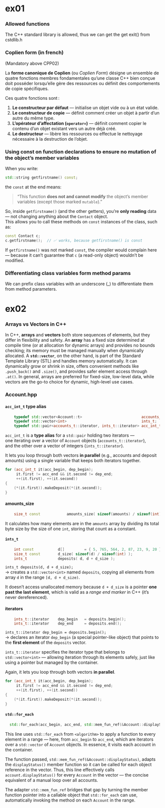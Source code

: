 # ex01

### Allowed functions

The C++ standard library is allowed, thus we can get the get exit() from cstdlib.h

### Coplien form (in french)

(Mandatory above CPP02)

La **forme canonique de Coplien** (ou _Coplien Form_) désigne un ensemble de quatre fonctions membres fondamentales qu’une classe C++ bien conçue doit posséder lorsqu’elle gère des ressources ou définit des comportements de copie spécifiques.

Ces quatre fonctions sont :

1. **Le constructeur par défaut** — initialise un objet vide ou à un état valide.
2. **Le constructeur de copie** — définit comment créer un objet à partir d’un autre du même type.
3. **L’opérateur d’affectation (`operator=`)** — définit comment copier le contenu d’un objet existant vers un autre déjà créé.
4. **Le destructeur** — libère les ressources ou effectue le nettoyage nécessaire à la destruction de l’objet.

### Using const on function declarations to ensure no mutation of the object’s member variables

When you write:

```cpp
std::string getfirstname() const;
```

the `const` at the end means:

> “This function **does not and cannot modify** the object’s member variables (except those marked `mutable`).”

So, inside `getfirstname()` (and the other getters), you’re **only reading** data — not changing anything about the `Contact` object.  
This allows you to call these methods on `const` instances of the class, such as:

```cpp
const Contact c;
c.getfirstname();  // ✅ works, because getfirstname() is const
```

If `getfirstname()` was not marked `const`, the compiler would complain here — because it can’t guarantee that `c` (a read-only object) wouldn’t be modified.

### Differentiating class variables form method params

We can prefix class variables with an underscore (\_) to differentiate them from method parameters.

# ex02

### Arrays vs Vectors in C++

In C++, **arrays** and **vectors** both store sequences of elements, but they differ in flexibility and safety. An **array** has a fixed size determined at compile time (or at allocation for dynamic arrays) and provides no bounds checking; its memory must be managed manually when dynamically allocated. A **`std::vector`**, on the other hand, is part of the Standard Template Library (STL) and handles memory automatically. It can dynamically grow or shrink in size, offers convenient methods like `.push_back()` and `.size()`, and provides safer element access through `.at()`. In general, arrays are preferred for fixed-size, low-level data, while vectors are the go-to choice for dynamic, high-level use cases.

### Account.hpp

#### `acc_int_t` type alias

```cpp
	typedef std::vector<Account::t>							  accounts_t;
	typedef std::vector<int>								  ints_t;
	typedef std::pair<accounts_t::iterator, ints_t::iterator> acc_int_t;
```

`acc_int_t` is a **type alias** for a `std::pair` holding two iterators —  
one iterating over a vector of `Account` objects (`accounts_t::iterator`),  
and the other over a vector of integers (`ints_t::iterator`).

It lets you loop through both vectors **in parallel** (e.g., accounts and deposit amounts) using a single variable that keeps both iterators together.

```cpp
for (acc_int_t it(acc_begin, dep_begin);
     it.first != acc_end && it.second != dep_end;
     ++(it.first), ++(it.second))
{
    (*(it.first)).makeDeposit(*(it.second));
}
```

#### amounts_size

```cpp
	size_t const			amounts_size( sizeof(amounts) / sizeof(int) );
```

It calculates how many elements are in the `amounts` array by dividing its total byte size by the size of one `int`, storing that count as a constant.

#### `ints_t`

```cpp
	int	const			d[]			= { 5, 765, 564, 2, 87, 23, 9, 20 };
	size_t const		d_size( sizeof(d) / sizeof(int) );
	ints_t				deposits( d, d + d_size );
```

`ints_t deposits(d, d + d_size);`  
→ creates a `std::vector<int>` named `deposits`, copying all elements from array `d` in the range `[d, d + d_size)`.

It doesn’t access unallocated memory because `d + d_size` is a pointer **one past the last element**, which is valid as a _range end marker_ in C++ (it’s never dereferenced).

#### iterators

```cpp
	ints_t::iterator	dep_begin	= deposits.begin();
	ints_t::iterator	dep_end		= deposits.end();
```

`ints_t::iterator dep_begin = deposits.begin();`  
→ declares an iterator `dep_begin` (a special pointer-like object) that points to the **first element** of the `deposits` vector.

`ints_t::iterator` specifies the iterator type that belongs to `std::vector<int>` — allowing iteration through its elements safely, just like using a pointer but managed by the container.

Again, it lets you loop through both vectors **in parallel**.

```cpp
for (acc_int_t it(acc_begin, dep_begin);
     it.first != acc_end && it.second != dep_end;
     ++(it.first), ++(it.second))
{
    (*(it.first)).makeDeposit(*(it.second));
}
```

#### `std::for_each`

```cpp
  std::for_each(acc_begin, acc_end, std::mem_fun_ref(&Account::displayStatus));
```

This line uses `std::for_each` from `<algorithm>` to apply a function to every element in a range — here, from `acc_begin` to `acc_end`, which are iterators over a `std::vector` of `Account` objects. In essence, it visits each account in the container.

The function passed, `std::mem_fun_ref(&Account::displayStatus)`, adapts the `displayStatus()` member function so it can be called for each object reference in the vector. Thus, this line effectively calls `account.displayStatus()` for every `Account` in the vector — the concise equivalent of a manual loop over all accounts.

The adapter `std::mem_fun_ref` bridges that gap by turning the member function pointer into a callable object that `std::for_each` can use, automatically invoking the method on each `Account` in the range.
